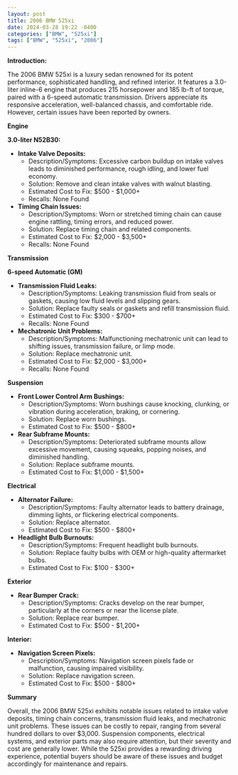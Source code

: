 ```yaml
---
layout: post
title: 2006 BMW 525xi
date: 2024-03-28 19:22 -0400
categories: ["BMW", "525xi"]
tags: ["BMW", "525xi", "2006"]
---
```

**Introduction:**

The 2006 BMW 525xi is a luxury sedan renowned for its potent performance, sophisticated handling, and refined interior. It features a 3.0-liter inline-6 engine that produces 215 horsepower and 185 lb-ft of torque, paired with a 6-speed automatic transmission. Drivers appreciate its responsive acceleration, well-balanced chassis, and comfortable ride. However, certain issues have been reported by owners.

**Engine**

**3.0-liter N52B30:**

* **Intake Valve Deposits:**
  * Description/Symptoms: Excessive carbon buildup on intake valves leads to diminished performance, rough idling, and lower fuel economy.
  * Solution: Remove and clean intake valves with walnut blasting.
  * Estimated Cost to Fix: $500 - $1,000+
  * Recalls: None Found
* **Timing Chain Issues:**
  * Description/Symptoms: Worn or stretched timing chain can cause engine rattling, timing errors, and reduced power.
  * Solution: Replace timing chain and related components.
  * Estimated Cost to Fix: $2,000 - $3,500+
  * Recalls: None Found

**Transmission**

**6-speed Automatic (GM)**

* **Transmission Fluid Leaks:**
  * Description/Symptoms: Leaking transmission fluid from seals or gaskets, causing low fluid levels and slipping gears.
  * Solution: Replace faulty seals or gaskets and refill transmission fluid.
  * Estimated Cost to Fix: $300 - $700+
  * Recalls: None Found
* **Mechatronic Unit Problems:**
  * Description/Symptoms: Malfunctioning mechatronic unit can lead to shifting issues, transmission failure, or limp mode.
  * Solution: Replace mechatronic unit.
  * Estimated Cost to Fix: $2,000 - $3,000+
  * Recalls: None Found

**Suspension**

* **Front Lower Control Arm Bushings:**
  * Description/Symptoms: Worn bushings cause knocking, clunking, or vibration during acceleration, braking, or cornering.
  * Solution: Replace worn bushings.
  * Estimated Cost to Fix: $500 - $800+
* **Rear Subframe Mounts:**
  * Description/Symptoms: Deteriorated subframe mounts allow excessive movement, causing squeaks, popping noises, and diminished handling.
  * Solution: Replace subframe mounts.
  * Estimated Cost to Fix: $1,000 - $1,500+

**Electrical**

* **Alternator Failure:**
  * Description/Symptoms: Faulty alternator leads to battery drainage, dimming lights, or flickering electrical components.
  * Solution: Replace alternator.
  * Estimated Cost to Fix: $500 - $800+
* **Headlight Bulb Burnouts:**
  * Description/Symptoms: Frequent headlight bulb burnouts.
  * Solution: Replace faulty bulbs with OEM or high-quality aftermarket bulbs.
  * Estimated Cost to Fix: $100 - $300+

**Exterior**

* **Rear Bumper Crack:**
  * Description/Symptoms: Cracks develop on the rear bumper, particularly at the corners or near the license plate.
  * Solution: Replace rear bumper.
  * Estimated Cost to Fix: $500 - $1,200+

**Interior:**

* **Navigation Screen Pixels:**
  * Description/Symptoms: Navigation screen pixels fade or malfunction, causing impaired visibility.
  * Solution: Replace navigation screen.
  * Estimated Cost to Fix: $500 - $800+

**Summary**

Overall, the 2006 BMW 525xi exhibits notable issues related to intake valve deposits, timing chain concerns, transmission fluid leaks, and mechatronic unit problems. These issues can be costly to repair, ranging from several hundred dollars to over $3,000. Suspension components, electrical systems, and exterior parts may also require attention, but their severity and cost are generally lower. While the 525xi provides a rewarding driving experience, potential buyers should be aware of these issues and budget accordingly for maintenance and repairs.
